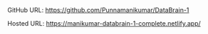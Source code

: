 GitHub URL: https://github.com/Punnamanikumar/DataBrain-1

Hosted URL: https://manikumar-databrain-1-complete.netlify.app/
